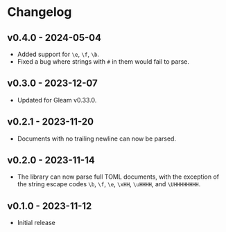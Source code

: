 # Changelog


## v0.4.0 - 2024-05-04

- Added support for `\e`, `\f`, `\b`.
- Fixed a bug where strings with `#` in them would fail to parse.

## v0.3.0 - 2023-12-07

- Updated for Gleam v0.33.0.

## v0.2.1 - 2023-11-20

- Documents with no trailing newline can now be parsed.

## v0.2.0 - 2023-11-14

- The library can now parse full TOML documents, with the exception of the
  string escape codes `\b`, `\f`, `\e`, `\xHH`, `\uHHHH`, and `\UHHHHHHHH`.

## v0.1.0 - 2023-11-12

- Initial release
